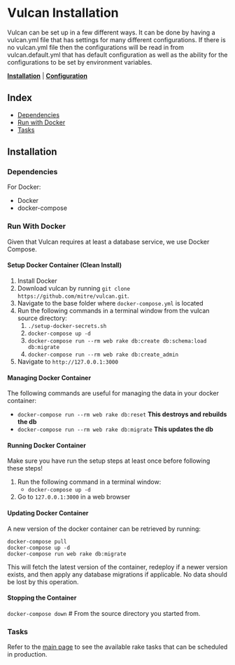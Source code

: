 # Vulcan Installation

Vulcan can be set up in a few different ways. It can be done by having a vulcan.yml file that has settings for many different configurations. If there is no vulcan.yml file then the configurations will be read in from vulcan.default.yml that has default configuration as well as the ability for the configurations to be set by environment variables.

[**Installation**](index.md) | [**Configuration**](config.md)

## Index
* [Dependencies](#dependencies)
* [Run with Docker](#run-with-docker)
* [Tasks](#tasks)

## Installation

### Dependencies

For Docker:
  * Docker
  * docker-compose

### Run With Docker

Given that Vulcan requires at least a database service, we use Docker Compose.

#### Setup Docker Container (Clean Install)

1. Install Docker
2. Download vulcan by running `git clone https://github.com/mitre/vulcan.git`.
3. Navigate to the base folder where `docker-compose.yml` is located
4. Run the following commands in a terminal window from the vulcan source directory:
   1. `./setup-docker-secrets.sh`
   2. `docker-compose up -d`
   3. `docker-compose run --rm web rake db:create db:schema:load db:migrate`
   4. `docker-compose run --rm web rake db:create_admin`
5. Navigate to `http://127.0.0.1:3000`

#### Managing Docker Container

The following commands are useful for managing the data in your docker container:

- `docker-compose run --rm web rake db:reset` **This destroys and rebuilds the db**
- `docker-compose run --rm web rake db:migrate` **This updates the db**

#### Running Docker Container

Make sure you have run the setup steps at least once before following these steps!

1. Run the following command in a terminal window:
   - `docker-compose up -d`
2. Go to `127.0.0.1:3000` in a web browser

#### Updating Docker Container

A new version of the docker container can be retrieved by running:

```
docker-compose pull
docker-compose up -d
docker-compose run web rake db:migrate
```

This will fetch the latest version of the container, redeploy if a newer version exists, and then apply any database migrations if applicable. No data should be lost by this operation.

#### Stopping the Container

`docker-compose down` # From the source directory you started from.

### Tasks

Refer to the [main page](https://vulcan.mitre.org/#tasks) to see the available rake tasks that can be scheduled in production.
